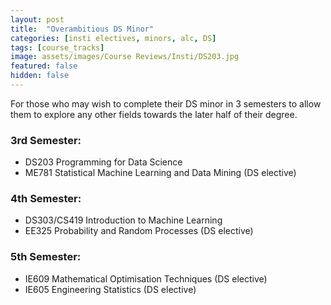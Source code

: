 ```yaml
---
layout: post
title:  "Overambitious DS Minor"
categories: [insti electives, minors, alc, DS]
tags: [course_tracks]
image: assets/images/Course Reviews/Insti/DS203.jpg
featured: false
hidden: false
---
```


For those who may wish to complete their DS minor in 3 semesters to allow them to explore any other fields towards the later half of their degree.

### 3rd Semester: 
- DS203 Programming for Data Science
- ME781 Statistical Machine Learning and Data Mining (DS elective)

### 4th Semester: 
- DS303/CS419 Introduction to Machine Learning
- EE325 Probability and Random Processes (DS elective)

### 5th Semester: 
- IE609 Mathematical Optimisation Techniques (DS elective)
- IE605 Engineering Statistics (DS elective)

